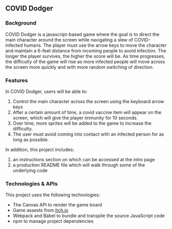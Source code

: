 ## COVID Dodger
### Background
COVID Dodger is a javascript-based game where the goal is to direct the main character around the screen while navigating a slew of COVID-infected humans. 
The player must use the arrow keys to move the character and maintain a 6-feet distance from incoming people to avoid infection. The longer the player survives, the higher the score will be. As time progresses, the difficulty of the game will rise as more infected people will move across the screen more quickly and with more random switching of direction. 

### Features
In COVID Dodger, users will be able to:

1. Control the main character across the screen using the keyboard arrow keys  
2. After a certain amount of time, a covid vaccine item will appear on the screen, which will give the player immunity for 10 seconds.
4. Over time, more sprites will be added to the game to increase the difficulty.
5. The user must avoid coming into contact with an infected person for as long as possible.

In addition, this project includes:
1. an instructions section on which can be accessed at the intro page
2. a production README file which will walk through some of the underlying code

### Technologies & APIs
This project uses the following technologies:

* The Canvas API to render the game board
* Game assests from [Itch.io](https://itch.io/game-assets/free)
* Webpack and Babel to bundle and transpile the source JavaScript code
* npm to manage project dependencies



